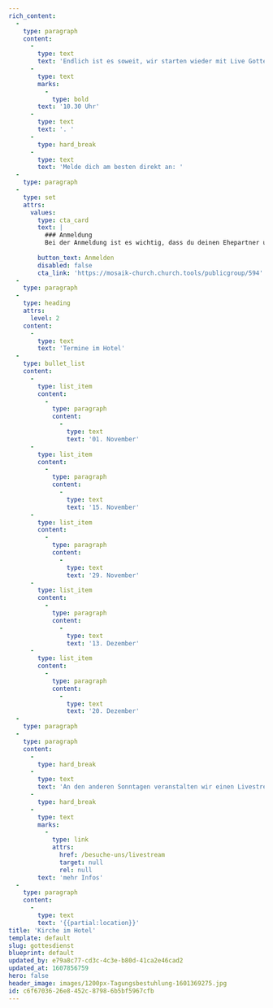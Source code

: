 ```yaml
---
rich_content:
  -
    type: paragraph
    content:
      -
        type: text
        text: 'Endlich ist es soweit, wir starten wieder mit Live Gottesdiensten! Alle zwei Wochen feiern wir zusammen im Maritim Hotel in Stuttgart Mitte und du bist herzlich eingeladen dabei zu sein! Los geht’s immer um '
      -
        type: text
        marks:
          -
            type: bold
        text: '10.30 Uhr'
      -
        type: text
        text: '. '
      -
        type: hard_break
      -
        type: text
        text: 'Melde dich am besten direkt an: '
  -
    type: paragraph
  -
    type: set
    attrs:
      values:
        type: cta_card
        text: |
          ### Anmeldung
          Bei der Anmeldung ist es wichtig, dass du deinen Ehepartner und Kinder angibst, beziehungsweise ihr euch als WG einzeln anmeldet und in das Kommentarfeld schreibt, zu welcher WG ihr gehört. Dann wissen wir, wer zusammensitzen kann.
          
        button_text: Anmelden
        disabled: false
        cta_link: 'https://mosaik-church.church.tools/publicgroup/594'
  -
    type: paragraph
  -
    type: heading
    attrs:
      level: 2
    content:
      -
        type: text
        text: 'Termine im Hotel'
  -
    type: bullet_list
    content:
      -
        type: list_item
        content:
          -
            type: paragraph
            content:
              -
                type: text
                text: '01. November'
      -
        type: list_item
        content:
          -
            type: paragraph
            content:
              -
                type: text
                text: '15. November'
      -
        type: list_item
        content:
          -
            type: paragraph
            content:
              -
                type: text
                text: '29. November'
      -
        type: list_item
        content:
          -
            type: paragraph
            content:
              -
                type: text
                text: '13. Dezember'
      -
        type: list_item
        content:
          -
            type: paragraph
            content:
              -
                type: text
                text: '20. Dezember'
  -
    type: paragraph
  -
    type: paragraph
    content:
      -
        type: hard_break
      -
        type: text
        text: 'An den anderen Sonntagen veranstalten wir einen Livestream. '
      -
        type: hard_break
      -
        type: text
        marks:
          -
            type: link
            attrs:
              href: /besuche-uns/livestream
              target: null
              rel: null
        text: 'mehr Infos'
  -
    type: paragraph
    content:
      -
        type: text
        text: '{{partial:location}}'
title: 'Kirche im Hotel'
template: default
slug: gottesdienst
blueprint: default
updated_by: e79a8c77-cd3c-4c3e-b80d-41ca2e46cad2
updated_at: 1607856759
hero: false
header_image: images/1200px-Tagungsbestuhlung-1601369275.jpg
id: c6f67036-26e8-452c-8798-6b5bf5967cfb
---
```

